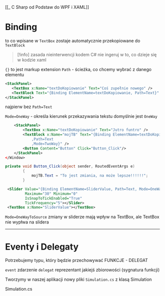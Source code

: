 [[_ C Sharp od Podstaw do WPF i XAML]]


# Binding
to co wpisane w `TextBox` zostaje automatycznie przekopiowane do `TextBlock`

>[!info] zasada nieinterwencji
>kodem C# nie ingeruj w to, co dzieje się w kodzie xaml

`{}` to jest markup extension
`Path` - ścieżka, co chcemy wybrać z danego elementu
```xml
<StackPanel>
   <TextBox x:Name="textDoKopiowanie" Text="Coś zupełnie nowego" />
   <TextBlock Text="{Binding ElementName=textDoKopiowanie, Path=Text}" TextWrapping="Wrap"  Height="80"/>
</StackPanel>
```
najpierw bez `Path=Text`

`Mode=OneWay` - określa kierunek przekazywania tekstu domyślnie jest `OneWay`
```xml
    <StackPanel>
        <TextBox x:Name="textDoKopiowanie" Text="Jutro funtro" />
        <TextBlock x:Name="mojTB" Text="{Binding ElementName=textDoKopiowanie
            ,Path=Text
            ,Mode=TwoWay}" />
        <Button Content="Button" Click="Button_Click"/>
    </StackPanel>
</Window>

```

```C#
private void Button_Click(object sender, RoutedEventArgs e)
        {
            mojTB.Text = "To jest zmiania, na może lepsze!!!!!!";
        }
```


```xml
 <Slider Value="{Binding ElementName=SliderValue, Path=Text, Mode=OneWayToSource}"
         Maximum="30" Minimum="0"
         IsSnapToTickEnabled="True"
         TickFrequency="5"></Slider>
 <TextBox x:Name="SliderValue"></TextBox>
```
`Mode=OneWayToSource` zmiany w sliderze mają wpływ na TextBox, ale TextBox nie wypłwa na slidera

---------------

# Eventy i Delegaty 
Potrzebujemy typu, który będzie przechowywać FUNKCJE - DELEGAT


`event` zdarzenie
`delegat` reprezentant jakiejś zbiorowości (sygnatura funkcji)

Tworzymy w naszej aplikacji nowy pliki
`Simulation.cs` z klasą Simulation

Simulation.cs
```c#

```


















